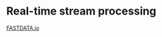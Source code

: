 # Real-time stream processing

[FASTDATA.io]( https://www.fastdata.io/#fast-data-true-real-time-stream-processing ) 

